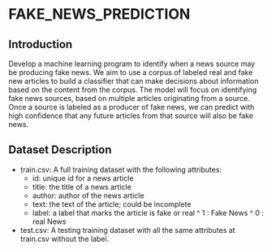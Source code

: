# FAKE_NEWS_PREDICTION
## Introduction
Develop a machine learning program to identify when a news source may be producing fake news. We aim to use a corpus of labeled real and fake new articles to build a classifier that can make decisions about information based on the content from the corpus. The model will focus on identifying fake news sources, based on multiple articles originating from a source. Once a source is labeled as a producer of fake news, we can predict with high confidence that any future articles from that source will also be fake news.


## Dataset Description
* train.csv: A full training dataset with the following attributes:
  - id: unique id for a news article
  - title: the title of a news article
  - author: author of the news article
  - text: the text of the article; could be incomplete
  - label: a label that marks the article is fake or real
    ^ 1 : Fake News
    ^ 0 : real News
* test.csv: A testing training dataset with all the same attributes at train.csv without the label.

